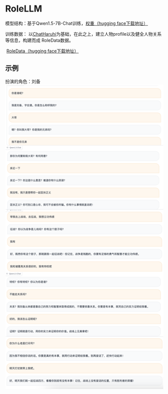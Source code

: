 # RoleLLM
模型结构：基于Qwen1.5-7B-Chat训练，[权重（hugging face下载地址）](https://huggingface.co/zephyr7788/RoleLLM)

训练数据： 以[ChatHaruhi](https://github.com/LC1332/Zero-Haruhi#reviving-anime-character-in-reality-via-large-language-model)为基础，在此之上，建立人物profile以及健全人物关系等信息，构建而成 RoleData数据。

​                        [RoleData（hugging face下载地址）](https://huggingface.co/datasets/zephyr7788/RoleData)

## 示例
扮演的角色：刘备
![示例1](images/demo.png)
